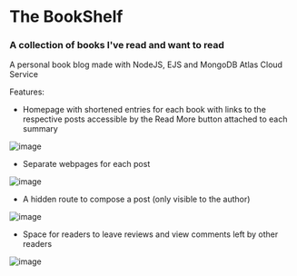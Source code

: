 # The BookShelf
### A collection of books I've read and want to read

A personal book blog made with NodeJS, EJS and MongoDB Atlas Cloud Service

Features: 
- Homepage with shortened entries for each book with links to the respective posts accessible by the Read More button attached to each summary

![image](https://user-images.githubusercontent.com/75936174/231559299-2d447ec6-905b-402f-870f-e8fc9d89d29d.png)

- Separate webpages for each post

![image](https://user-images.githubusercontent.com/75936174/231559489-e8cf0be6-9408-4a89-aa22-002e706d8ac3.png)


- A hidden route to compose a post (only visible to the author)


![image](https://user-images.githubusercontent.com/75936174/231558904-c018bdf6-f36b-4f99-9bb5-5df6870c82bc.png)


- Space for readers to leave reviews and view comments left by other readers

![image](https://user-images.githubusercontent.com/75936174/231559931-d13bb1ff-5711-46d6-9290-d2835fc5d53c.png)


